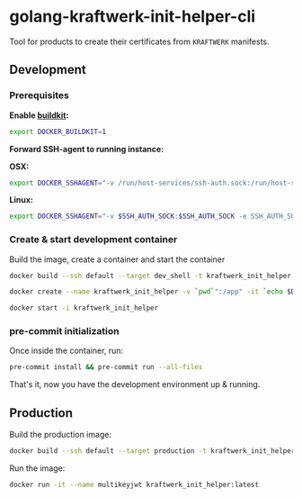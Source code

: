 # golang-kraftwerk-init-helper-cli

Tool for products to create their certificates from `KRAFTWERK` manifests.

## Development

### Prerequisites

**Enable [buildkit](https://docs.docker.com/develop/develop-images/build_enhancements/):**

```bash
export DOCKER_BUILDKIT=1
```

**Forward SSH-agent to  running instance:**

**OSX:**

```bash
export DOCKER_SSHAGENT="-v /run/host-services/ssh-auth.sock:/run/host-services/ssh-auth.sock -e SSH_AUTH_SOCK=/run/host-services/ssh-auth.sock"
```

**Linux:**

```bash
export DOCKER_SSHAGENT="-v $SSH_AUTH_SOCK:$SSH_AUTH_SOCK -e SSH_AUTH_SOCK"
```

### Create & start development container

Build the image, create a container and start the container

```bash
docker build --ssh default --target dev_shell -t kraftwerk_init_helper:dev_shell .
```

```bash
docker create --name kraftwerk_init_helper -v `pwd`":/app" -it `echo $DOCKER_SSHAGENT` kraftwerk_init_helper:dev_shell
```

```bash
docker start -i kraftwerk_init_helper
```

### pre-commit initialization

Once inside the container, run:

```bash
pre-commit install && pre-commit run --all-files
```

That's it, now you have the development environment up & running.

## Production

Build the production image:

```bash
docker build --ssh default --target production -t kraftwerk_init_helper:latest .
```

Run the image:

```bash
docker run -it --name multikeyjwt kraftwerk_init_helper:latest
```
